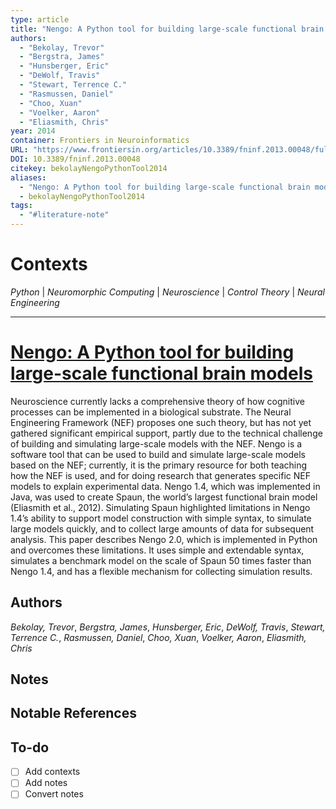 ```yaml
---
type: article
title: "Nengo: A Python tool for building large-scale functional brain models"
authors:
  - "Bekolay, Trevor"
  - "Bergstra, James"
  - "Hunsberger, Eric"
  - "DeWolf, Travis"
  - "Stewart, Terrence C."
  - "Rasmussen, Daniel"
  - "Choo, Xuan"
  - "Voelker, Aaron"
  - "Eliasmith, Chris"
year: 2014
container: Frontiers in Neuroinformatics
URL: "https://www.frontiersin.org/articles/10.3389/fninf.2013.00048/full"
DOI: 10.3389/fninf.2013.00048
citekey: bekolayNengoPythonTool2014
aliases:
  - "Nengo: A Python tool for building large-scale functional brain models"
  - bekolayNengoPythonTool2014
tags:
  - "#literature-note"
---
```


# Contexts

*Python* | *Neuromorphic Computing* | *Neuroscience* | *Control Theory* | *Neural Engineering*

---

# [Nengo: A Python tool for building large-scale functional brain models](zotero://select/items/@bekolayNengoPythonTool2014)

Neuroscience currently lacks a comprehensive theory of how cognitive processes can be implemented in a biological substrate. The Neural Engineering Framework (NEF) proposes one such theory, but has not yet gathered significant empirical support, partly due to the technical challenge of building and simulating large-scale models with the NEF. Nengo is a software tool that can be used to build and simulate large-scale models based on the NEF; currently, it is the primary resource for both teaching how the NEF is used, and for doing research that generates specific NEF models to explain experimental data. Nengo 1.4, which was implemented in Java, was used to create Spaun, the world’s largest functional brain model (Eliasmith et al., 2012). Simulating Spaun highlighted limitations in Nengo 1.4’s ability to support model construction with simple syntax, to simulate large models quickly, and to collect large amounts of data for subsequent analysis. This paper describes Nengo 2.0, which is implemented in Python and overcomes these limitations. It uses simple and extendable syntax, simulates a benchmark model on the scale of Spaun 50 times faster than Nengo 1.4, and has a flexible mechanism for collecting simulation results.

## Authors

*Bekolay, Trevor*, *Bergstra, James*, *Hunsberger, Eric*, *DeWolf, Travis*, *Stewart, Terrence C.*, *Rasmussen, Daniel*, *Choo, Xuan*, *Voelker, Aaron*, *Eliasmith, Chris*

## Notes

## Notable References

## To-do

* [ ] Add contexts
* [ ] Add notes
* [ ] Convert notes
